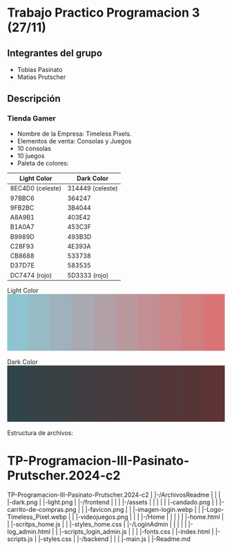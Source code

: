 # Trabajo Practico Programacion 3 (27/11)

## Integrantes del grupo

- Tobias Pasinato
- Matias Prutscher

## Descripción

### Tienda Gamer

- Nombre de la Empresa: Timeless Pixels.
- Elementos de venta: Consolas y Juegos
- 10 consolas
- 10 juegos
- Paleta de colores:

| Light Color | Dark Color |
|-------------|------------|
| 8EC4D0 (celeste)    | 314449 (celeste)     |
| 97BBC6      | 364247     |
| 9FB2BC      | 3B4044     |
| A8A9B1      | 403E42     |
| B1A0A7      | 453C3F     |
| B9989D      | 493B3D     |
| C28F93      | 4E393A     |
| CB8688      | 533738     |
| D37D7E      | 583535     |
| DC7474 (rojo)    | 5D3333 (rojo)     |

Light Color
![Tinkercad](./ArchivosReadme/light.png)

Dark Color
![Tinkercad](./ArchivosReadme/dark.png)

Estructura de archivos:

# TP-Programacion-III-Pasinato-Prutscher.2024-c2

TP-Programacion-III-Pasinato-Prutscher.2024-c2 | |-/ArchivosReadme | | | |-dark.png | |-light.png | |-/frontend | | | |-/assets | | | | | |-candado.png | | |-carrito-de-compras.png | | |-favicon.png | | |-imagen-login.webp | | |-Logo-Timeless_Pixel.webp | | |-videojuegos.png | | | |-/Home | | | | | |-home.html | | |-scritps_home.js | | |-styles_home.css | |-/LoginAdmin | | | | | |-log_admin.html | | |-scripts_login_admin.js | | | |-fonts.css | |-index.html | |-scripts.js | |-styles.css | |-/backend | | | |-main.js | |-Readme.md
